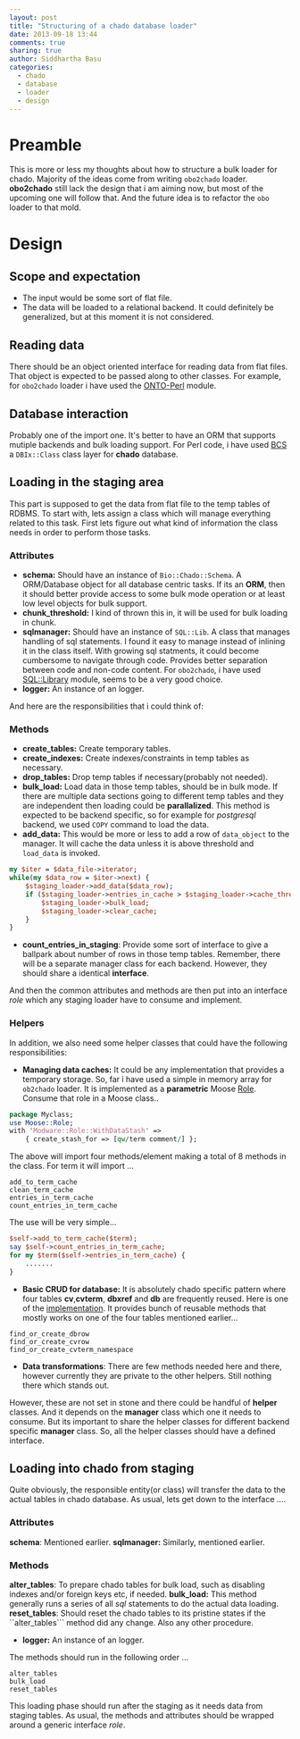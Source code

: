 ```yaml
---
layout: post
title: "Structuring of a chado database loader"
date: 2013-09-18 13:44
comments: true
sharing: true
author: Siddhartha Basu
categories: 
  - chado
  - database
  - loader
  - design
---
```


# Preamble
This is more or less my thoughts about how to structure a bulk loader for chado. 
Majority of the ideas come from writing ```obo2chado``` loader. __obo2chado__ still lack the design that 
i am aiming now, but most of the upcoming one will follow that. And the future idea is to refactor the ```obo``` loader to that mold.

# Design
## Scope and expectation
* The input would be some sort of flat file.
* The data will be loaded to a relational backend. It could definitely be generalized, but at this moment it is not considered.

## Reading data 
There should be an object oriented interface for reading data from flat files. That object is expected to be passed 
along to other classes. For example, for ```obo2chado``` loader i have used the [ONTO-Perl](https://metacpan.org/release/ONTO-PERL) module.

## Database interaction
Probably one of the import one. It's better to have an ORM that supports mutiple backends and bulk loading support. For Perl 
code, i have used [BCS](https://metacpan.org/module/Bio::Chado::Schema) a ```DBIx::Class``` class layer for __chado__ database.

## Loading in the staging area
This part is supposed to get the data from flat file to the temp tables of RDBMS. To start with, lets assign a class which 
will manage everything related to this task. First lets figure out what kind of information the class needs in order to perform those tasks.

### Attributes
* __schema:__ Should have an instance of ```Bio::Chado::Schema```. A ORM/Database object for all database centric tasks. 
If its an __ORM__, then it should better provide access to 
some bulk mode operation or at least low level objects for bulk support.
* __chunk_threshold:__ I kind of thrown this in, it will be used for bulk loading in chunk. 
* __sqlmanager:__ Should have an instance of ```SQL::Lib```. A class that manages handling of sql statements. I found it easy to manage instead of
  inlining it in the class itself. With growing sql statments, it could become
  cumbersome to navigate through code. Provides better separation between code and
  non-code content. For ```obo2chado```, i have used
  [SQL::Library](https://metacpan.org/module/SQL::Library) module, seems to be a very
  good choice.
* __logger:__ An instance of an logger.


<!-- more -->

And here are the responsibilities that i could think of:

### Methods
* __create_tables:__ Create temporary tables.
* __create_indexes:__ Create indexes/constraints in temp tables as necessary.
* __drop_tables:__ Drop temp tables if necessary(probably not needed).
* __bulk_load:__ Load data in those temp tables, should be in bulk mode. If there are multiple data sections going to different 
temp tables and they are independent then loading could be __parallalized__. This method
is expected to be backend specific, so for example for _postgresql_ backend, we used
```COPY``` command to load the data.
* __add_data:__ This would be more or less to add a row of ```data_object``` to the manager. It will cache the data unless 
it is above threshold and ```load_data``` is invoked. 
```perl
my $iter = $data_file->iterator;
while(my $data_row = $iter->next) {
    $staging_loader->add_data($data_row);
    if ($staging_loader->entries_in_cache > $staging_loader->cache_threshold) {
        $staging_loader->bulk_load;
        $staging_loader->clear_cache;
    }
}
```
* __count_entries_in_staging__: Provide some sort of interface to give a ballpark about number of rows in those temp tables.
Remember, there will be a separate manager class for each backend. However, they should share a identical __interface__.

And then the common attributes and methods are then put into an interface _role_ which
any staging loader have to consume and implement.



### Helpers

In addition, we also need some helper classes that could have the following responsibilities:

* __Managing data caches:__ It could be any implementation that provides a temporary storage. So, far i have used a simple in memory array for ```ob2chado``` loader.
It is implemented as a __parametric__ Moose [Role](https://github.com/dictyBase/Modware-Loader/blob/develop/lib/Modware/Role/WithDataStash.pm).
Consume that role in a Moose class..
```perl
package Myclass;
use Moose::Role;
with 'Modware::Role::WithDataStash' =>
    { create_stash_for => [qw/term comment/] };
```
The above will import four methods/element making a total of 8 methods in the class.
For term it will import ...
```
add_to_term_cache
clean_term_cache
entries_in_term_cache
count_entries_in_term_cache
```
The use will be very simple...
```perl
$self->add_to_term_cache($term);
say $self->count_entries_in_term_cache;
for my $term($self->entries_in_term_cache) {
    .......
}
```

* __Basic CRUD for database:__ It is absolutely chado specific pattern where four tables __cv__,__cvterm__, __dbxref__ and __db__
are frequently reused. Here is one of the [implementation](https://github.com/dictyBase/Modware-Loader/blob/develop/lib/Modware/Loader/Role/Ontology/WithHelper.pm).
It provides bunch of reusable methods that  mostly works on one of the four tables
mentioned earlier... 
```
find_or_create_dbrow
find_or_create_cvrow
find_or_create_cvterm_namespace
```

* __Data transformations__: There are few methods needed here and there, however currently
  they are private to the other helpers. Still nothing there which stands out.

However, these are not set in stone and there could be handful of __helper__ classes. And it depends on the __manager__ 
class which one it needs to consume. But its important to share the helper classes for different backend 
specific __manager__ class. So, all the helper classes should have a defined interface.


## Loading into chado from staging
Quite obviously, the responsible entity(or class) will transfer the data to the actual
tables in chado database. As usual, lets get down to the interface ....

### Attributes
__schema__: Mentioned earlier.
__sqlmanager:__ Similarly, mentioned earlier.

### Methods
__alter_tables__: To prepare chado tables for bulk load, such as disabling indexes
and/or foreign keys etc, if needed.
__bulk_load:__ This method generally runs a series of all _sql_ statements to do the
actual data loading.
__reset_tables__: Should reset the chado tables to its pristine states if the
``alter_tables``` method did any change. Also any other procedure. 
* __logger:__ An instance of an logger.

The methods should run in the following order ...
```
alter_tables
bulk_load
reset_tables
```

This loading phase should run after the staging as it needs data from staging tables. As
usual, the methods and attributes should be wrapped around a generic interface _role_.
